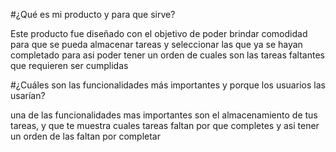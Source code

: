 #¿Qué es mi producto y para que sirve?

Este producto fue diseñado con el objetivo de poder brindar comodidad para que se pueda almacenar tareas y seleccionar las que ya se hayan completado para asi poder tener un orden de cuales son las tareas faltantes que requieren ser cumplidas

#¿Cuáles son las funcionalidades más importantes y porque los usuarios las usarían?

una de las funcionalidades mas importantes son el almacenamiento de tus tareas, y que te muestra cuales tareas faltan por que completes y asi tener un orden de las faltan por completar